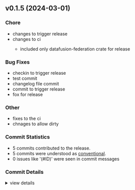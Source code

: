 

## v0.1.5 (2024-03-01)

### Chore

 - <csr-id-140faae565387e2e42a9d72f4b9105188f3bdf9b/> changes to trigger release
 - <csr-id-b6384d6af50c091ad6f936086ee85d00edba0ba2/> changes to ci
   - included only datafusion-federation crate for release

### Bug Fixes

 - <csr-id-e7f106d61c310bb6a1e17c3ab5aa2647d5f9eb56/> checkin to trigger release
 - <csr-id-0895061684ec26bf94d5728bb28ad6f74d2c369c/> test commit
 - <csr-id-0f102a69838c11334daa34de85256a8eedc5a888/> changelog file commit
 - <csr-id-f209ea631765cfb1a6cf4eb2e02136de34639d03/> commit to trigger release
 - <csr-id-2fc5d36cf262e8ef495b70f4b21b5d306d5019f2/> fox for release

### Other

 - <csr-id-f81967d6959615c2a6a5c9dddfb093eade1fabf5/> fixes to the ci
 - <csr-id-7dd4adcf98d7330de53559272a86d89e22adb0cc/> chnages to allow dirty

### Commit Statistics

<csr-read-only-do-not-edit/>

 - 5 commits contributed to the release.
 - 5 commits were understood as [conventional](https://www.conventionalcommits.org).
 - 0 issues like '(#ID)' were seen in commit messages

### Commit Details

<csr-read-only-do-not-edit/>

<details><summary>view details</summary>

 * **Uncategorized**
    - Test commit ([`0895061`](https://github.com/rajantikare/datafusion-federation/commit/0895061684ec26bf94d5728bb28ad6f74d2c369c))
    - Changelog file commit ([`0f102a6`](https://github.com/rajantikare/datafusion-federation/commit/0f102a69838c11334daa34de85256a8eedc5a888))
    - Commit to trigger release ([`f209ea6`](https://github.com/rajantikare/datafusion-federation/commit/f209ea631765cfb1a6cf4eb2e02136de34639d03))
    - Fox for release ([`2fc5d36`](https://github.com/rajantikare/datafusion-federation/commit/2fc5d36cf262e8ef495b70f4b21b5d306d5019f2))
    - Chnages to allow dirty ([`7dd4adc`](https://github.com/rajantikare/datafusion-federation/commit/7dd4adcf98d7330de53559272a86d89e22adb0cc))
</details>

